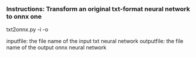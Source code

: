 ### Instructions: Transform an original txt-format neural network to onnx one

txt2onnx.py -i <inputfile> -o <outputfile>

inputfile: the file name of the input txt neural network
outputfile: the file name of the output onnx neural network
